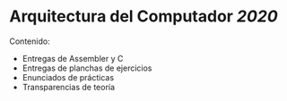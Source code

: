 # Arquitectura del Computador _2020_
Contenido:
- Entregas de Assembler y C
- Entregas de planchas de ejercicios
- Enunciados de prácticas
- Transparencias de teoría
